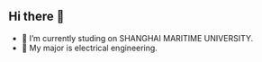 ## Hi there 👋
- 🔭 I’m currently studing on SHANGHAI MARITIME UNIVERSITY.
- 🌱 My major is electrical engineering.

<!--
**zsq0sp/zsq0sp** is a ✨ _special_ ✨ repository because its `README.md` (this file) appears on your GitHub profile.

Here are some ideas to get you started:

- 🔭 I’m currently studing on SHANGHAI MARITIME UNIVERSITY.
- 🌱 My major is electrical engineering.
- 👯 I’m looking to collaborate on ...
- 🤔 I’m looking for help with ...
- 💬 Ask me about ...
- 📫 How to reach me: ...
- 😄 Pronouns: ...
- ⚡ Fun fact: ...
-->
